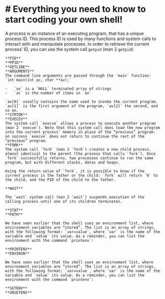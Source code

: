 # # Everything you need to know to start coding your own shell!

A process is an instance of an executing program, that has a unique process ID. This process ID is used by many functions and system calls to interact with and manipulate processes. In order to retrieve the current process’ ID, you can use the system call `getpid` (man 2 `getpid`):

	**PID** 
	**PPID**
	**GETLINE**
	**ARGUMENTS**
	The command line arguments are passed through the `main` function: `int main(int ac, char **av);`

	-   `av` is a `NULL` terminated array of strings
	-   `ac` is the number of items in `av`

	`av[0]` usually contains the name used to invoke the current program. `av[1]` is the first argument of the program, `av[2]` the second, and so on.
	**STRTOK**
	**EXECEV**
	The system call `execve` allows a process to execute another program (man 2 `execve`). Note that this system call does load the new program into the current process’ memory in place of the “previous” program: on success `execve` does not return to continue the rest of the “previous” program.
	**FORK**
	The system call `fork` (man 2 `fork`) creates a new child process, almost identical to the parent (the process that calls `fork`). Once `fork` successfully returns, two processes continue to run the same program, but with different stacks, datas and heaps.

	Using the return value of `fork`, it is possible to know if the current process is the father or the child: `fork` will return `0` to the child, and the PID of the child to the father.

	**WAIT**

	The `wait` system call (man 2 `wait`) suspends execution of the calling process until one of its children terminates.

	**STAT**
	**PATH**

	We have seen earlier that the shell uses an environment list, where environment variables are “stored”. The list is an array of strings, with the following format: `var=value`, where `var` is the name of the variable and `value` its value. As a reminder, you can list the environment with the command `printenv`:

	**PRINTENV**
	**ENVIRON**

	We have seen earlier that the shell uses an environment list, where environment variables are “stored”. The list is an array of strings, with the following format: `var=value`, where `var` is the name of the variable and `value` its value. As a reminder, you can list the environment with the command `printenv`:

	**SETENV**
	**UNSETENV**


